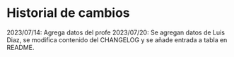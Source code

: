 # Historial de cambios

2023/07/14: Agrega datos del profe
2023/07/20: Se agregan datos de Luis Diaz, se modifica contenido del CHANGELOG y se añade entrada a tabla en README.